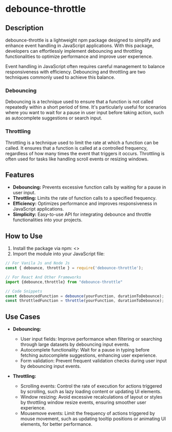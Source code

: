 # debounce-throttle

## Description
debounce-throttle is a lightweight npm package designed to simplify and enhance event handling in JavaScript applications. With this package, developers can effortlessly implement debouncing and throttling functionalities to optimize performance and improve user experience.

Event handling in JavaScript often requires careful management to balance responsiveness with efficiency. Debouncing and throttling are two techniques commonly used to achieve this balance.

### Debouncing
Debouncing is a technique used to ensure that a function is not called repeatedly within a short period of time. It's particularly useful for scenarios where you want to wait for a pause in user input before taking action, such as autocomplete suggestions or search input.

### Throttling
Throttling is a technique used to limit the rate at which a function can be called. It ensures that a function is called at a controlled frequency, regardless of how many times the event that triggers it occurs. Throttling is often used for tasks like handling scroll events or resizing windows.

## Features
- **Debouncing:** Prevents excessive function calls by waiting for a pause in user input.
- **Throttling:** Limits the rate of function calls to a specified frequency.
- **Efficiency:** Optimizes performance and improves responsiveness in JavaScript applications.
- **Simplicity:** Easy-to-use API for integrating debounce and throttle functionalities into your projects.

## How to Use
1. Install the package via npm: <<Link>>
2. Import the module into your JavaScript file:
```javascript
// For Vanila Js and Node Js
const { debounce, throttle } = require('debounce-throttle');

// For React And Other Frameworks 
import {debounce,throttle} from "debounce-throttle"

// Code Snippets
const debouncedFunction = debounce(yourFunction, durationToDebounce);
const throttledFunction = throttle(yourFunction, durationToDebounce);
```

## Use Cases
- **Debouncing:**
  - User input fields: Improve performance when filtering or searching through large datasets by debouncing input events.
  - Autocomplete functionality: Wait for a pause in typing before fetching autocomplete suggestions, enhancing user experience.
  - Form validation: Prevent frequent validation checks during user input by debouncing input events.
  
- **Throttling:**
  - Scrolling events: Control the rate of execution for actions triggered by scrolling, such as lazy loading content or updating UI elements.
  - Window resizing: Avoid excessive recalculations of layout or styles by throttling window resize events, ensuring smoother user experience.
  - Mousemove events: Limit the frequency of actions triggered by mouse movement, such as updating tooltip positions or animating UI elements, for better performance.




